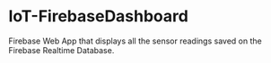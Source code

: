 # IoT-FirebaseDashboard
Firebase Web App that displays all the sensor readings saved on the Firebase Realtime Database.
